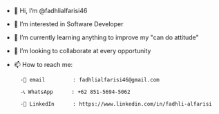 - 👋 Hi, I’m @fadhlialfarisi46
- 👀 I’m interested in Software Developer
- 🌱 I’m currently learning anything to improve my "can do attitude"
- 💞️ I’m looking to collaborate at every opportunity
- 📫 How to reach me:
       
        -📧 email         : fadhlialfarisi46@gmail.com
        
        -📞 WhatsApp      : +62 851-5694-5062
        
        -🔗 LinkedIn      : https://www.linkedin.com/in/fadhli-alfarisi

<!---
fadhlialfarisi46/fadhlialfarisi46 is a ✨ special ✨ repository because its `README.md` (this file) appears on your GitHub profile.
You can click the Preview link to take a look at your changes.
--->
